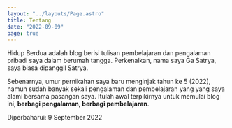 ```yaml
---
layout: "../layouts/Page.astro"
title: Tentang
date: "2022-09-09"
page: true
---
```


Hidup Berdua adalah blog berisi tulisan pembelajaran dan pengalaman pribadi saya dalam berumah tangga. Perkenalkan, nama saya Ga Satrya, saya biasa dipanggil Satrya.

Sebenarnya, umur pernikahan saya baru menginjak tahun ke 5 (2022), namun sudah banyak sekali pengalaman dan pembelajaran yang yang saya alami bersama pasangan saya. Itulah awal terpikirnya untuk memulai blog ini, **berbagi pengalaman, berbagi pembelajaran**.

<span class="italic text-base">Diperbaharui: 9 September 2022</span>
